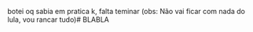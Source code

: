 botei oq sabia em pratica k, falta teminar (obs: Não vai ficar com nada do lula, vou rancar tudo)# BLABLA
